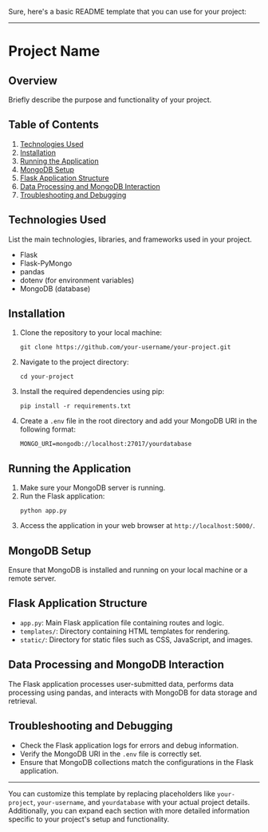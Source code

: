 Sure, here's a basic README template that you can use for your project:

---

# Project Name

## Overview
Briefly describe the purpose and functionality of your project.

## Table of Contents
1. [Technologies Used](#technologies-used)
2. [Installation](#installation)
3. [Running the Application](#running-the-application)
4. [MongoDB Setup](#mongodb-setup)
5. [Flask Application Structure](#flask-application-structure)
6. [Data Processing and MongoDB Interaction](#data-processing-and-mongodb-interaction)
7. [Troubleshooting and Debugging](#troubleshooting-and-debugging)

## Technologies Used
List the main technologies, libraries, and frameworks used in your project.

- Flask
- Flask-PyMongo
- pandas
- dotenv (for environment variables)
- MongoDB (database)

## Installation
1. Clone the repository to your local machine:
   ```
   git clone https://github.com/your-username/your-project.git
   ```
2. Navigate to the project directory:
   ```
   cd your-project
   ```
3. Install the required dependencies using pip:
   ```
   pip install -r requirements.txt
   ```
4. Create a `.env` file in the root directory and add your MongoDB URI in the following format:
   ```
   MONGO_URI=mongodb://localhost:27017/yourdatabase
   ```

## Running the Application
1. Make sure your MongoDB server is running.
2. Run the Flask application:
   ```
   python app.py
   ```
3. Access the application in your web browser at `http://localhost:5000/`.

## MongoDB Setup
Ensure that MongoDB is installed and running on your local machine or a remote server.

## Flask Application Structure
- `app.py`: Main Flask application file containing routes and logic.
- `templates/`: Directory containing HTML templates for rendering.
- `static/`: Directory for static files such as CSS, JavaScript, and images.

## Data Processing and MongoDB Interaction
The Flask application processes user-submitted data, performs data processing using pandas, and interacts with MongoDB for data storage and retrieval.

## Troubleshooting and Debugging
- Check the Flask application logs for errors and debug information.
- Verify the MongoDB URI in the `.env` file is correctly set.
- Ensure that MongoDB collections match the configurations in the Flask application.

---

You can customize this template by replacing placeholders like `your-project`, `your-username`, and `yourdatabase` with your actual project details. Additionally, you can expand each section with more detailed information specific to your project's setup and functionality.
